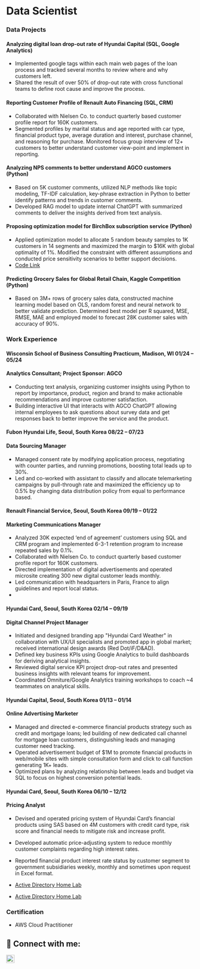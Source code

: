 # Data Scientist

### Data Projects

#### Analyzing digital loan drop-out rate of Hyundai Capital (SQL, Google Analytics)
 - Implemented google tags within each main web pages of the loan process and tracked several months to review where and why customers left. 
 - Shared the result of over 50% of drop-out rate with cross functional teams to define root cause and improve the process.

#### Reporting Customer Profile of Renault Auto Financing (SQL, CRM)
 - Collaborated with Nielsen Co. to conduct quarterly based customer profile report for 160K customers.
 - Segmented profiles by marital status and age reported with car type, financial product type, average duration and interest, purchase channel, and reasoning for purchase. Monitored focus group interview of 12+ customers to better understand customer view-point and implement in reporting.
    
#### Analyzing NPS comments to better understand AGCO customers (Python)
 - Based on 5K customer comments, utilized NLP methods like topic modeling, TF-IDF calculation, key-phrase extraction in Python to better identify patterns and trends in customer comments.
 - Developed RAG model to update internal ChatGPT with summarized comments to deliver the insights derived from text analysis.
   
#### Proposing optimization model for BirchBox subscription service (Python)
 - Applied optimization model to allocate 5 random beauty samples to 1K customers in 14 segments and maximized the margin to $16K with global optimality of 1%. Modified the constraint with different assumptions and conducted price sensitivity scenarios to better support decisions.
 - [Code Link](https://github.com/glee255/glee255/blob/main/Birchbox_Optimization_Model_GY.ipynb)
   
#### Predicting Grocery Sales for Global Retail Chain, Kaggle Competition (Python)
  - Based on 3M+ rows of grocery sales data, constructed machine learning model based on OLS, random forest and neural network to better validate prediction. Determined best model per R squared, MSE, RMSE, MAE and employed model to forecast 28K customer sales with accuracy of 90%. 

### Work Experience

#### Wisconsin School of Business Consulting Practicum, Madison, WI 01/24 – 05/24 
#### Analytics Consultant; Project Sponsor: AGCO 
- Conducting text analysis, organizing customer insights using Python to report by importance, product, region and brand to
  make actionable recommendations and improve customer satisfaction.
- Building interactive UI that interacts with AGCO ChatGPT allowing internal employees to ask questions about survey data
  and get responses back to better improve the service and the product.

#### Fubon Hyundai Life, Seoul, South Korea 08/22 – 07/23 
#### Data Sourcing Manager
- Managed consent rate by modifying application process, negotiating with counter parties, and running promotions, boosting 
total leads up to 30%. 
- Led and co-worked with assistant to classify and allocate telemarketing campaigns by pull-through rate and maximized the 
efficiency up to 0.5% by changing data distribution policy from equal to performance based.

#### Renault Financial Service, Seoul, South Korea 09/19 – 01/22 
#### Marketing Communications Manager
- Analyzed 30K expected ‘end of agreement’ customers using SQL and CRM program and implemented 6-3-1 retention 
program to increase repeated sales by 0.1%.
- Collaborated with Nielsen Co. to conduct quarterly based customer profile report for 160K customers. 
- Directed implementation of digital advertisements and operated microsite creating 300 new digital customer leads monthly.
- Led communication with headquarters in Paris, France to align guidelines and report local status.
- 
#### Hyundai Card, Seoul, South Korea 02/14 – 09/19 
#### Digital Channel Project Manager 
- Initiated and designed branding app "Hyundai Card Weather" in collaboration with UX/UI specialists and promoted app in 
global market; received international design awards (Red Dot/iF/D&AD).
- Defined key business KPIs using Google Analytics to build dashboards for deriving analytical insights. 
- Reviewed digital service KPI project drop-out rates and presented business insights with relevant teams for improvement. 
- Coordinated Omniture/Google Analytics training workshops to coach ~4 teammates on analytical skills. 

#### Hyundai Capital, Seoul, South Korea 01/13 – 01/14 
#### Online Advertising Marketer 
- Managed and directed e-commerce financial products strategy such as credit and mortgage loans; led building of new 
dedicated call channel for mortgage loan customers, distinguishing leads and managing customer need tracking. 
- Operated advertisement budget of $1M to promote financial products in web/mobile sites with simple consultation form 
and click to call function generating 1K+ leads. 
- Optimized plans by analyzing relationship between leads and budget via SQL to focus on highest conversion potential leads. 

#### Hyundai Card, Seoul, South Korea 06/10 – 12/12 
#### Pricing Analyst 
- Devised and operated pricing system of Hyundai Card’s financial products using SAS based on 4M customers with credit 
card type, risk score and financial needs to mitigate risk and increase profit. 
- Developed automatic price-adjusting system to reduce monthly customer complaints regarding high interest rates. 
- Reported financial product interest rate status by customer segment to government subsidiaries weekly, monthly and 
sometimes upon request in Excel format. 


- [Active Directory Home Lab](https://github.com/glee255/laburl)
- [Active Directory Home Lab](https://github.com/glee255/laburl)


### Certification

- AWS Cloud Practitioner

<h2> 🤳 Connect with me:</h2>

[<img align="left" alt="GayeonLee | LinkedIn" width="22px" src="https://cdn.jsdelivr.net/npm/simple-icons@v3/icons/linkedin.svg" />][linkedin]

[linkedin]: [https://www.linkedin.com/in/gayeonlee221/]

<!--
**joshmadakor1/joshmadakor1** is a ✨ _special_ ✨ repository because its `README.md` (this file) appears on your GitHub profile.

Here are some ideas to get you started:

- 🔭 I’m currently working on ...
- 🌱 I’m currently learning ...
- 👯 I’m looking to collaborate on ...
- 🤔 I’m looking for help with ...
- 💬 Ask me about ...
- 📫 How to reach me: ...
- 😄 Pronouns: ...
- ⚡ Fun fact: ...
-->
